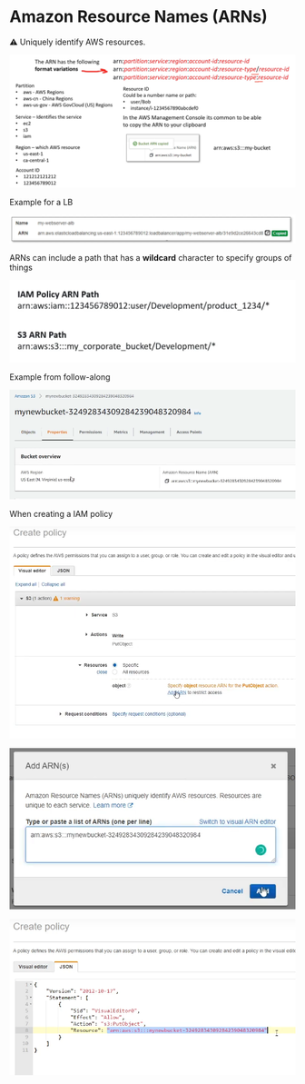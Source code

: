 # Amazon Resource Names (ARNs)

<aside>
⚠️ Uniquely identify AWS resources.

</aside>

![Untitled](Amazon%20Resource%20Names%20(ARNs)%207aab3bce11844c2a8bde198d514c06cb/Untitled.png)

Example for a LB

![Untitled](Amazon%20Resource%20Names%20(ARNs)%207aab3bce11844c2a8bde198d514c06cb/Untitled%201.png)

ARNs can include a path that has a **wildcard** character to specify groups of things

![Untitled](Amazon%20Resource%20Names%20(ARNs)%207aab3bce11844c2a8bde198d514c06cb/Untitled%202.png)

Example from follow-along

![Untitled](Amazon%20Resource%20Names%20(ARNs)%207aab3bce11844c2a8bde198d514c06cb/Untitled%203.png)

When creating a IAM policy

![Untitled](Amazon%20Resource%20Names%20(ARNs)%207aab3bce11844c2a8bde198d514c06cb/Untitled%204.png)

![Untitled](Amazon%20Resource%20Names%20(ARNs)%207aab3bce11844c2a8bde198d514c06cb/Untitled%205.png)

![Untitled](Amazon%20Resource%20Names%20(ARNs)%207aab3bce11844c2a8bde198d514c06cb/Untitled%206.png)